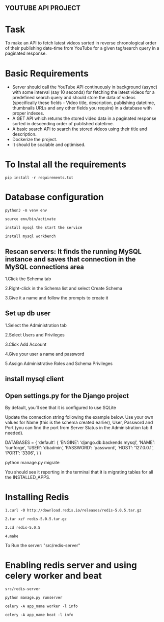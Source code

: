 ## YOUTUBE API PROJECT

# Task
To make an API to fetch latest videos sorted in reverse chronological order of their publishing date-time from YouTube for a given tag/search query in a paginated response.

# Basic Requirements
- Server should call the YouTube API continuously in background (async) with some interval (say 10 seconds) for fetching the latest videos for a predefined search query and should store the data of videos (specifically these fields - Video title, description, publishing datetime, thumbnails URLs and any other fields you require) in a database with proper indexes.
- A GET API which returns the stored video data in a paginated response sorted in descending order of published datetime.
- A basic search API to search the stored videos using their title and description.
- Dockerize the project.
- It should be scalable and optimised.
  
# To Instal all the requirements
    pip install -r requirements.txt

# Database configuration
    python3 -m venv env

    source env/bin/activate

    install mysql the start the service

    install mysql workbench

## Rescan servers: It finds the running MySQL instance and saves that connection in the MySQL connections area

1.Click the Schema tab

2.Right-click in the Schema list and select Create Schema

3.Give it a name and follow the prompts to create it

## Set up db user

1.Select the Administration tab

2.Select Users and Privileges

3.Click Add Account

4.Give your user a name and password

5.Assign Administrative Roles and Schema Privileges

## install mysql client

## Open settings.py for the Django project

By default, you’ll see that it is configured to use SQLite

Update the connection string following the example below. Use your own values for Name (this is the schema created earlier), User, Password and Port (you can find the port from Server Status in the Administration tab if needed).

DATABASES = {
    ‘default’: {
        ‘ENGINE’: ‘django.db.backends.mysql’,
        ‘NAME’: ‘sunforge’,
        ‘USER’: ‘dbadmin’,
        ‘PASSWORD’: ‘password’,
        ‘HOST’: ‘127.0.0.1',
        ‘PORT’: ‘3306',
    }
}

python manage.py migrate

You should see it reporting in the terminal that it is migrating tables for all the INSTALLED_APPS.

# Installing Redis
    1.curl -O http://download.redis.io/releases/redis-5.0.5.tar.gz 

    2.tar xzf redis-5.0.5.tar.gz

    3.cd redis-5.0.5

    4.make

To Run the server: "src/redis-server"


# Enabling redis server and using celery worker and beat
    src/redis-server

    python manage.py runserver

    celery -A app_name worker -l info

    celery -A app_name beat -l info